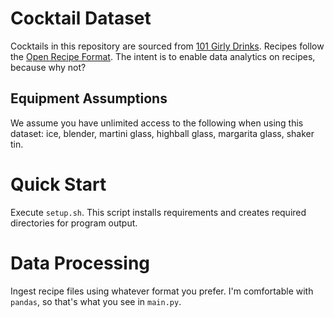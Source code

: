 # Cocktail Dataset

Cocktails in this repository are sourced from [101 Girly Drinks](https://www.amazon.com/101-Girly-Drinks-Cocktails-Occasion/dp/1780973837).
Recipes follow the [Open Recipe Format](https://github.com/techhat/openrecipeformat).
The intent is to enable data analytics on recipes, because why not?

## Equipment Assumptions

We assume you have unlimited access to the following when using this dataset: ice, blender, martini glass, highball glass, margarita glass, shaker tin.

# Quick Start

Execute `setup.sh`.
This script installs requirements and creates required directories for program output.

# Data Processing

Ingest recipe files using whatever format you prefer.
I'm comfortable with `pandas`, so that's what you see in `main.py`.
